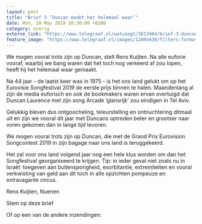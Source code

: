```yaml
---
layout: post
title: "Brief 3 ’Duncan maakt het helemaal waar’"
date: Mon, 20 May 2019 10:30:00 +0200
category: overig
externe_link: "https://www.telegraaf.nl/watuzegt/3613404/brief-3-duncan-maakt-het-helemaal-waar"
feature_image: "https://www.telegraaf.nl/images/1200x630/filters:format(jpeg):quality(80)/cdn-kiosk-api.telegraaf.nl/ad7b7066-7ac7-11e9-a93e-02d2fb1aa1d7.jpg"
---
```


<p class="intro">We mogen vooral trots zijn op Duncan, stelt Rens Kuijten. Na alle euforie vooraf, waarbij we bang waren dat het toch nog verkeerd af zou lopen, heeft hij het helemaal waar gemaakt.</p> <p>Na 44 jaar - de laatst keer was in 1975 - is het ons land gelukt om op het Eurovisie Songfestival 2019 de eerste prijs binnen te halen. Maandenlang al zijn de media euforisch en ook de bookmakers waren ervan overtuigd dat Duncan Laurence met zijn song Arcade ’glansrijk’ zou eindigen in Tel Aviv.</p><p>Gelukkig bleven dus ontgoocheling, teleurstelling en ontnuchtering ditmaal uit en zijn we vooral dit jaar met Duncans optreden beter en grootser naar voren gekomen dan in lange tijd tevoren.</p><p>We mogen vooral trots zijn op Duncan, die met de Grand Prix Eurovision Songcontest 2019 in zijn bagage naar ons land is teruggekeerd.</p><p>Het zal voor ons land volgend jaar nog een hele klus worden om dan het Songfestival georganiseerd te krijgen. Tip: in ieder geval niet zoals nu in Israël: toegeven aan buitensporigheid, exorbitantie, extremiteiten en vooral verkwisting van geld aan dit toch in alle opzichten pompeuze en extravagante circus.</p><p>Rens Kuijten, Nuenen</p><p>Stem op deze brief</p><p>Of op een van de andere inzendingen:</p>
